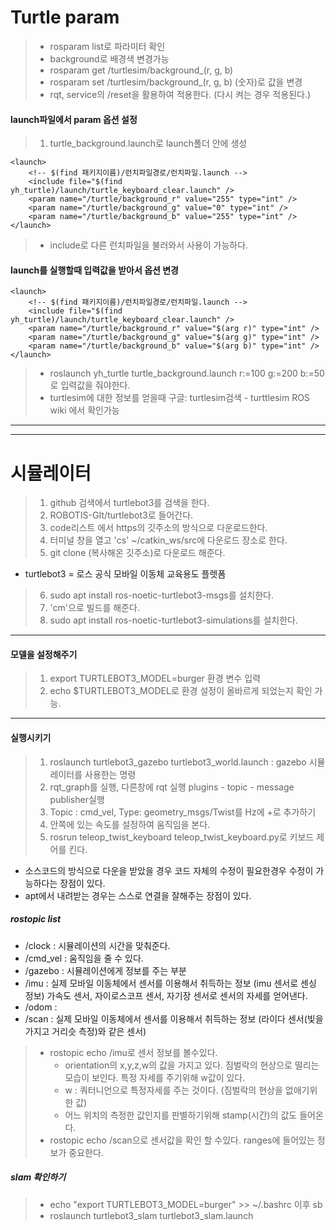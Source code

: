 # Turtle param
> * rosparam list로 파라미터 확인
> * background로 배경색 변경가능
> * rosparam get /turtlesim/background_(r, g, b)
> * rosparam set /turtlesim/background_(r, g, b) (숫자)로 값을 변경
> * rqt, service의 /reset을 활용하여 적용한다. (다시 켜는 경우 적용된다.)

#### launch파일에서 param 옵션 설정
> 1. turtle_background.launch로 launch폴더 안에 생성

```
<launch>
    <!-- $(find 패키지이름)/런치파일경로/런치파일.launch -->
    <include file="$(find yh_turtle)/launch/turtle_keyboard_clear.launch" />
    <param name="/turtle/background_r" value="255" type="int" />
    <param name="/turtle/background_g" value="0" type="int" />
    <param name="/turtle/background_b" value="255" type="int" />
</launch>
```

> * include로 다른 런치파일을 불러와서 사용이 가능하다.

#### launch를 실행할때 입력값을 받아서 옵션 변경

```
<launch>
    <!-- $(find 패키지이름)/런치파일경로/런치파일.launch -->
    <include file="$(find yh_turtle)/launch/turtle_keyboard_clear.launch" />
    <param name="/turtle/background_r" value="$(arg r)" type="int" />
    <param name="/turtle/background_g" value="$(arg g)" type="int" />
    <param name="/turtle/background_b" value="$(arg b)" type="int" />
</launch>
```
> * roslaunch yh_turtle turtle_background.launch r:=100 g:=200 b:=50로 입력값을 줘야한다.
> * turtlesim에 대한 정보를 얻을때 구글: turtlesim검색 - turttlesim ROS wiki 에서 확인가능

--------------------------------------------------------
--------------------------------------------------------

# 시뮬레이터

> 1. github 검색에서 turtlebot3를 검색을 한다.
> 2. ROBOTIS-GIt/turtlebot3로 들어간다.
> 3. code리스트 에서 https의 깃주소의 방식으로 다운로드한다.
> 4. 터미널 창을 열고 'cs' ~/catkin_ws/src에 다운로드 장소로 한다.
> 5. git clone (복사해온 깃주소)로 다운로드 해준다.

* turtlebot3 = 로스 공식 모바일 이동체 교육용도 플렛폼

> 6. sudo apt install ros-noetic-turtlebot3-msgs를 설치한다.
> 7. 'cm'으로 빌드를 해준다.
> 8. sudo apt install ros-noetic-turtlebot3-simulations를 설치한다.

-------------------------------------------------------
#### 모델을 설정해주기
> 1. export TURTLEBOT3_MODEL=burger 환경 변수 입력
> 2. echo $TURTLEBOT3_MODEL로 환경 설정이 올바르게 되었는지 확인 가능.

-------------------------------------------------------
#### 실행시키기
> 1. roslaunch turtlebot3_gazebo turtlebot3_world.launch : gazebo 시뮬레이터를 사용한는 명령
> 2. rqt_graph를 실행, 다른창에 rqt 실행 plugins - topic - message publisher실행
> 3. Topic : cmd_vel, Type: geometry_msgs/Twist를 Hz에 +로 추가하기
> 4. 안쪽에 있는 속도를 설정하여 움직임을 본다.
> 5. rosrun teleop_twist_keyboard teleop_twist_keyboard.py로 키보드 제어를 킨다.

* 소스코드의 방식으로 다운을 받았을 경우 코드 자체의 수정이 필요한경우 수정이 가능하다는 장점이 있다.
* apt에서 내려받는 경우는 스스로 연결을 잘해주는 장점이 있다.

##### rostopic list
* /clock : 시뮬레이션의 시간을 맞춰준다.
* /cmd_vel : 움직임을 줄 수 있다.
* /gazebo : 시뮬레이션에게 정보를 주는 부분
* /imu : 실제 모바일 이동체에서 센서를 이용해서 취득하는 정보 (imu 센서로 센싱 정보) 가속도 센서, 자이로스코프 센서, 자기장 센서로 센서의 자세를 얻어낸다.
* /odom : 
* /scan : 실제 모바일 이동체에서 센서를 이용해서 취득하는 정보 (라이다 센서(빛을 가지고 거리슷 측정)와 같은 센서)

> * rostopic echo /imu로 센서 정보를 볼수있다.
>   * orientation의 x,y,z,w의 값을 가지고 있다. 짐벌락의 현상으로 떨리는 모습이 보인다. 특정 자세를 주기위해 w값이 있다.
>   * w : 쿼터니언으로 특정자세를 주는 것이다. (짐벌락의 현상을 없애기위한 값)
>   * 어느 위치의 측정한 값인지를 판별하기위해 stamp(시간)의 값도 들어온다.
> * rostopic echo /scan으로 센서값을 확인 할 수있다. ranges에 들어있는 정보가 중요한다.

##### slam 확인하기

> * echo "export TURTLEBOT3_MODEL=burger" >> ~/.bashrc 이후 sb
> * roslaunch turtlebot3_slam turtlebot3_slam.launch





















